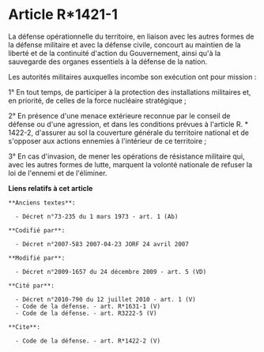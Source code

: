 # Article R*1421-1

La défense opérationnelle du territoire, en liaison avec les autres formes de la défense militaire et avec la défense civile,
concourt au maintien de la liberté et de la continuité d'action du Gouvernement, ainsi qu'à la sauvegarde des organes
essentiels à la défense de la nation. 

Les autorités militaires auxquelles incombe son exécution ont pour mission : 

1° En tout temps, de participer à la protection des installations militaires et, en priorité, de celles de la force nucléaire
stratégique ; 

2° En présence d'une menace extérieure reconnue par le conseil de défense ou d'une agression, et dans les conditions prévues
à l'article R. * 1422-2, d'assurer au sol la couverture générale du territoire national et de s'opposer aux actions ennemies
à l'intérieur de ce territoire ; 

3° En cas d'invasion, de mener les opérations de résistance militaire qui, avec les autres formes de lutte, marquent la
volonté nationale de refuser la loi de l'ennemi et de l'éliminer.

**Liens relatifs à cet article**

	**Anciens textes**:

	  - Décret n°73-235 du 1 mars 1973 - art. 1 (Ab)

	**Codifié par**:

	  - Décret n°2007-583 2007-04-23 JORF 24 avril 2007

	**Modifié par**:

	  - Décret n°2009-1657 du 24 décembre 2009 - art. 5 (VD)

	**Cité par**:

	  - Décret n°2010-790 du 12 juillet 2010 - art. 1 (V)
	  - Code de la défense. - art. R*1631-1 (V)
	  - Code de la défense. - art. R3222-5 (V)

	**Cite**:

	  - Code de la défense. - art. R*1422-2 (V)
